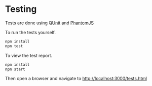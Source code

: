 # Testing

Tests are done using [QUnit](https://qunitjs.com/) and [PhantomJS](http://phantomjs.org/)

To run the tests yourself.

```javascript
npm install
npm test
```

To view the test report.

```javascript
npm install
npm start
```

Then open a browser and navigate to [http://localhost:3000/tests.html](http://localhost:3000/tests.html)
